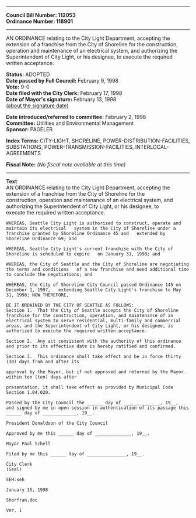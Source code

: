 * * * * *  
  
**Council Bill Number: [](#h0)[](#h2)112053**   
**Ordinance Number: 118901**  
  
* * * * *  
  
AN ORDINANCE relating to the City Light Department, accepting the extension of a franchise from the City of Shoreline for the construction, operation and maintenance of an electrical system, and authorizing the Superintendent of City Light, or his designee, to execute the required written acceptance.  
  
**Status:** ADOPTED   
**Date passed by Full Council:** February 9, 1998   
**Vote:** 9-0   
**Date filed with the City Clerk:** February 17, 1998   
**Date of Mayor's signature:** February 13, 1998   
[(about the signature date)](/~public/approvaldate.htm)   
  
  
**Date introduced/referred to committee:** February 2, 1998   
**Committee:** Utilities and Environmental Management   
**Sponsor:** PAGELER   
  
**Index Terms:** CITY-LIGHT, SHORELINE, POWER-DISTRIBUTION-FACILITIES, SUBSTATIONS, POWER-TRANSMISSION-FACILITIES, INTERLOCAL-AGREEMENTS  
  
**Fiscal Note:** *(No fiscal note available at this time)*  
  
* * * * *  
  
**Text**  
    AN ORDINANCE relating to the City Light Department, accepting the  
    extension of a franchise from the City of Shoreline for the  
    construction, operation and maintenance of an electrical system, and  
    authorizing the Superintendent of City Light, or his designee, to  
    execute the required written acceptance.  
  
    WHEREAS, Seattle City Light is authorized to construct, operate and  
    maintain its electrical   system in the City of Shoreline under a  
    franchise granted by Shoreline Ordinance 45 and   extended by  
    Shoreline Ordinance 69; and  
  
    WHEREAS, Seattle City Light's current franchise with the City of  
    Shoreline is scheduled to expire   on January 31, 1998; and  
  
    WHEREAS, the City of Seattle and the City of Shoreline are negotiating  
    the terms and conditions   of a new franchise and need additional time  
    to conclude the negotiations; and  
  
    WHEREAS, the City of Shoreline City Council passed Ordinance 145 on  
    December 1, 1997,   extending Seattle City Light's franchise to May  
    31, 1998; NOW THEREFORE,  
  
    BE IT ORDAINED BY THE CITY OF SEATTLE AS FOLLOWS:  
    Section 1.  That the City of Seattle accepts the City of Shoreline  
    franchise for the construction, operation, and maintenance of an  
    electrical system to serve residential, multi-family and commercial  
    areas, and the Superintendent of City Light, or his designee, is  
    authorized to execute the required written acceptance.  
  
    Section 2.  Any act consistent with the authority of this ordinance  
    and prior to its effective date is hereby ratified and confirmed.  
  
    Section 3.  This ordinance shall take effect and be in force thirty  
    (30) days from and after its  
  
    approval by the Mayor, but if not approved and returned by the Mayor  
    within ten (ten) days after  
  
    presentation, it shall take effect as provided by Municipal Code  
    Section 1.04.020.  
  
    Passed by the City Council the ______ day of ______________, 19__,  
    and signed by me in open session in authentication of its passage this  
    ______ day of _____________, 19__.  
  
    President Donaldson of the City Council  
  
    Approved by me this ______ day of ______________, 19__.  
  
    Mayor Paul Schell  
  
    Filed by me this ______ day of _______________, 19__.  
  
    City Clerk  
    (Seal)  
  
    SEH:seh  
  
    January 15, 1998  
  
    Shorfran.doc  
  
    Ver. 1  
